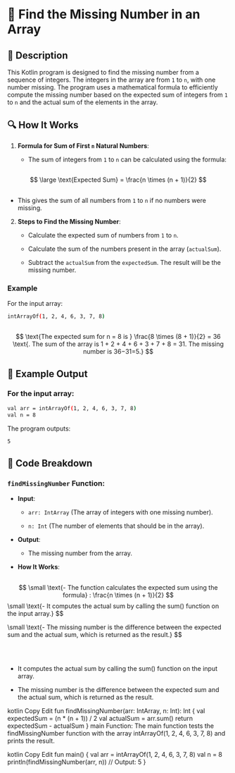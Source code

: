 # 📌 Find the Missing Number in an Array

## 🚀 Description
This Kotlin program is designed to find the missing number from a sequence of integers. 
The integers in the array are from `1` to `n`, with one number missing. 
The program uses a mathematical formula to efficiently compute the missing number based on the expected sum of integers from `1` to `n` and the actual sum of the elements in the array.

## 🔍 How It Works
1. **Formula for Sum of First `n` Natural Numbers**:

    - The sum of integers from `1` to `n` can be calculated using the formula:

##
$$
\large \text{Expected Sum} = \frac{n \times (n + 1)}{2}
$$
##
 
   - This gives the sum of all numbers from `1` to `n` if no numbers were missing.

2. **Steps to Find the Missing Number**:

   - Calculate the expected sum of numbers from `1` to `n`.

   - Calculate the sum of the numbers present in the array (`actualSum`).

   - Subtract the `actualSum` from the `expectedSum`. The result will be the missing number.

### Example
For the input array:
```sh
intArrayOf(1, 2, 4, 6, 3, 7, 8)
```
##
$$
\text{The expected sum for n = 8 is     } \frac{8 \times (8 + 1)}{2} = 36 \text{. The sum of the array is 1 + 2 + 4 + 6 + 3 + 7 + 8 = 31. The missing number is 36−31=5.}  
$$
##

## 🎯 Example Output
### For the input array:

```sh
val arr = intArrayOf(1, 2, 4, 6, 3, 7, 8)
val n = 8
```
The program outputs:
```sh
5
```
## 📂 Code Breakdown
### `findMissingNumber` Function:
- **Input**:

    - `arr: IntArray` (The array of integers with one missing number).

    - `n: Int` (The number of elements that should be in the array).

- **Output**:

    - The missing number from the array.

- **How It Works**:

  
##
$$
\small \text{- The function calculates the expected sum using the formula} : \frac{n \times (n + 1)}{2}
$$
\small \text{- It computes the actual sum by calling the sum() function on the input array.}
$$

$$
$$
\small \text{- The missing number is the difference between the expected sum and the actual sum, which is returned as the result.}
$$
##
​
- It computes the actual sum by calling the sum() function on the input array.

- The missing number is the difference between the expected sum and the actual sum, which is returned as the result.

kotlin
Copy
Edit
fun findMissingNumber(arr: IntArray, n: Int): Int {
    val expectedSum = (n * (n + 1)) / 2
    val actualSum = arr.sum()
    return expectedSum - actualSum
}
main Function:
The main function tests the findMissingNumber function with the array intArrayOf(1, 2, 4, 6, 3, 7, 8) and prints the result.

kotlin
Copy
Edit
fun main() {
    val arr = intArrayOf(1, 2, 4, 6, 3, 7, 8)
    val n = 8
    println(findMissingNumber(arr, n))  // Output: 5
}
